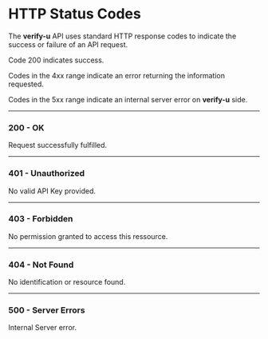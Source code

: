 # HTTP Status Codes

The **verify-u** API uses standard HTTP response codes to indicate the success or failure of an API request.

Code 200 indicates success.

Codes in the 4xx range indicate an error returning the information requested.

Codes in the 5xx range indicate an internal server error on **verify-u** side.

---

### 200 - OK

Request successfully fulfilled.

---

### 401 - Unauthorized

No valid API Key provided.

---

### 403 - Forbidden

No permission granted to access this ressource.

---

### 404 - Not Found

No identification or resource found.

---

### 500 - Server Errors

Internal Server error.
